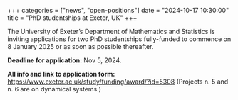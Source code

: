 +++
categories = ["news", "open-positions"]
date = "2024-10-17 10:30:00"
title = "PhD studentships at Exeter, UK"
+++

The University of Exeter’s Department of Mathematics and Statistics is inviting applications for two PhD studentships fully-funded to commence 
on 8 January 2025 or as soon as possible thereafter.

**Deadline for application:** Nov 5, 2024.

**All info and link to application form:** <https://www.exeter.ac.uk/study/funding/award/?id=5308> (Projects n. 5 and n. 6 are on dynamical systems.)
